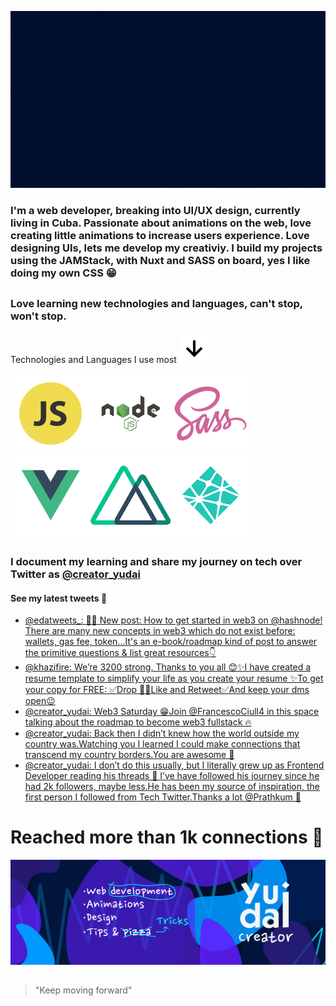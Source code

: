 ![intro](https://github.com/Yudai-creator/Yudai-creator/blob/master/Intro.gif)

### I'm a web developer, breaking into UI/UX design, currently living in Cuba. Passionate about animations on the web, love creating little animations to increase users experience. Love designing UIs, lets me develop my creativiy. I build my projects using the JAMStack, with Nuxt and SASS on board, yes I like doing my own CSS 😁

##

### Love learning new technologies and languages, can't stop, won't stop.

Technologies and Languages I use most ![arrow-down](https://github.com/Yudai-creator/Yudai-creator/blob/master/bx-down-arrow-alt.svg)

![js](https://github.com/Yudai-creator/Yudai-creator/blob/master/js.png)![node](https://github.com/Yudai-creator/Yudai-creator/blob/master/Node-JS-01.png)![sass](https://github.com/Yudai-creator/Yudai-creator/blob/master/sass.png)![vue](https://github.com/Yudai-creator/Yudai-creator/blob/master/Vue-JS-01.png)![nuxt](https://github.com/Yudai-creator/Yudai-creator/blob/master/Nuxt-01.png)![netlify](https://github.com/Yudai-creator/Yudai-creator/blob/master/Netlify-01.png)


##

### I document my learning and share my journey on tech over Twitter as [@creator_yudai](https://twitter.com/creator_yudai)

#### See my latest tweets 📲

<!-- TWITTER:START -->
- [@edatweets_: 🥳🥳 New post: How to get started in web3 on @hashnode! There are many new concepts in web3 which do not exist before: wallets, gas fee, token...It&#39;s an e-book/roadmap kind of post to answer the primitive questions &amp; list great resources👇](https://rss.app/articles/cb4e791f6f6d729c074351566bd3a7c508111d6e1a3bb3f5d5e7820e96b928d4f61eb1492ac7df6cfaa76e7bdf120b9361d26ae8c7117d1488)
- [@khazifire: We’re 3200 strong. Thanks to you all 😊✨I have created a resume template to simplify your life as you create your resume ✨To get your copy for FREE: ✅Drop 👋✅Like and Retweet✅And keep your dms open😉](https://rss.app/articles/cb4e791f6f6d729c074351566bd3a7c508111d6e1437b3fbcbe48e0880c974d3e30bb04f76d9da61f6a6687add12099165d469e2c01b791d)
- [@creator_yudai: Web3 Saturday 😁Join @FrancescoCiull4 in this space talking about the roadmap to become web3 fullstack 🔥](https://rss.app/articles/cb4e791f6f6d729c074351566bd3a7c508111d6e1c2db7e0d6ed95259c9363c6eb50b648389c9b2beca36e74da14099168d56ee4ca167b108e3ec263)
- [@creator_yudai: Back then I didn’t knew how the world outside my country was.Watching you I learned I could make connections that transcend my country borders.You are awesome 👑](https://rss.app/articles/cb4e791f6f6d729c074351566bd3a7c508111d6e1c2db7e0d6ed95259c9363c6eb50b648389c9b2beca36e74db1c0c9266d060e0c1167a16893ec562)
- [@creator_yudai: I don’t do this usually, but I literally grew up as Frontend Developer reading his threads 🧵 I’ve have followed his journey since he had 2k followers, maybe less.He has been my source of inspiration, the first person I followed from Tech Twitter.Thanks a lot @Prathkum 💙](https://rss.app/articles/cb4e791f6f6d729c074351566bd3a7c508111d6e1c2db7e0d6ed95259c9363c6eb50b648389c9b2beca36e74db1c0c9266d06de3c0157813823cc465)
<!-- TWITTER:END -->

# Reached more than 1k connections 💙


![banner](https://github.com/Yudai-creator/Yudai-creator/blob/master/BANNER%20TWITTER.png)

##

> "Keep moving forward"






<!--
**Yudai-creator/Yudai-creator** is a ✨ _special_ ✨ repository because its `README.md` (this file) appears on your GitHub profile.

Here are some ideas to get you started:

- 🔭 I’m currently working on ...
- 🌱 I’m currently learning ...
- 👯 I’m looking to collaborate on ...
- 🤔 I’m looking for help with ...
- 💬 Ask me about ...
- 📫 How to reach me: ...
- 😄 Pronouns: ...
- ⚡ Fun fact: ...
-->
